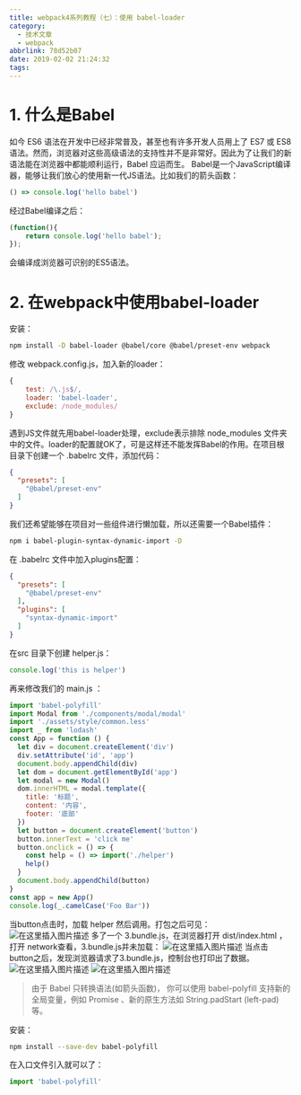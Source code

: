 ```yaml
---
title: webpack4系列教程（七）：使用 babel-loader
category:
  - 技术文章
  - webpack
abbrlink: 78d52b07
date: 2019-02-02 21:24:32
tags:
---
```

# 1. 什么是Babel
如今 ES6 语法在开发中已经非常普及，甚至也有许多开发人员用上了 ES7 或 ES8 语法。然而，浏览器对这些高级语法的支持性并不是非常好。因此为了让我们的新语法能在浏览器中都能顺利运行，Babel 应运而生。
Babel是一个JavaScript编译器，能够让我们放心的使用新一代JS语法。比如我们的箭头函数：
```javascript
() => console.log('hello babel')
```
经过Babel编译之后：
```javascript
(function(){
	return console.log('hello babel');
});
```
会编译成浏览器可识别的ES5语法。


# 2. 在webpack中使用babel-loader
安装：
```bash
npm install -D babel-loader @babel/core @babel/preset-env webpack
```

修改 webpack.config.js，加入新的loader：
```javascript
{
	test: /\.js$/,
    loader: 'babel-loader',
    exclude: /node_modules/
}
```
遇到JS文件就先用babel-loader处理，exclude表示排除 node_modules 文件夹中的文件。loader的配置就OK了，可是这样还不能发挥Babel的作用。在项目根目录下创建一个 .babelrc 文件，添加代码：
```json
{
  "presets": [
    "@babel/preset-env"
  ]
}
```
我们还希望能够在项目对一些组件进行懒加载，所以还需要一个Babel插件：
```bash
npm i babel-plugin-syntax-dynamic-import -D
```
在 .babelrc 文件中加入plugins配置：
```json
{
  "presets": [
    "@babel/preset-env"
  ],
  "plugins": [
    "syntax-dynamic-import"
  ]
}
```

在src 目录下创建 helper.js：
```javascript
console.log('this is helper')
```
再来修改我们的 main.js ：
```javascript
import 'babel-polyfill'
import Modal from './components/modal/modal'
import './assets/style/common.less'
import _ from 'lodash'
const App = function () {
  let div = document.createElement('div')
  div.setAttribute('id', 'app')
  document.body.appendChild(div)
  let dom = document.getElementById('app')
  let modal = new Modal()
  dom.innerHTML = modal.template({
    title: '标题',
    content: '内容',
    footer: '底部'
  })
  let button = document.createElement('button')
  button.innerText = 'click me'
  button.onclick = () => {
    const help = () => import('./helper')
    help()
  }
  document.body.appendChild(button)
}
const app = new App()
console.log(_.camelCase('Foo Bar'))
```
当button点击时，加载 helper 然后调用。打包之后可见：
![在这里插入图片描述](http://upload-images.jianshu.io/upload_images/2012934-f737bd10225bc684?imageMogr2/auto-orient/strip%7CimageView2/2/w/1240)
多了一个 3.bundle.js，在浏览器打开 dist/index.html ，打开 network查看，3.bundle.js并未加载：
![在这里插入图片描述](http://upload-images.jianshu.io/upload_images/2012934-27a396aa4f6c7597.png?imageMogr2/auto-orient/strip%7CimageView2/2/w/1240)
当点击button之后，发现浏览器请求了3.bundle.js，控制台也打印出了数据。
![在这里插入图片描述](http://upload-images.jianshu.io/upload_images/2012934-729e9ff02dba24c6.png?imageMogr2/auto-orient/strip%7CimageView2/2/w/1240)
![在这里插入图片描述](http://upload-images.jianshu.io/upload_images/2012934-aa9a359aa1e18ee1.png?imageMogr2/auto-orient/strip%7CimageView2/2/w/1240)
>由于 Babel 只转换语法(如箭头函数)， 你可以使用 babel-polyfill 支持新的全局变量，例如 Promise 、新的原生方法如 String.padStart (left-pad) 等。

安装：
```bash
npm install --save-dev babel-polyfill
```
在入口文件引入就可以了：
```javascript
import 'babel-polyfill'
```


